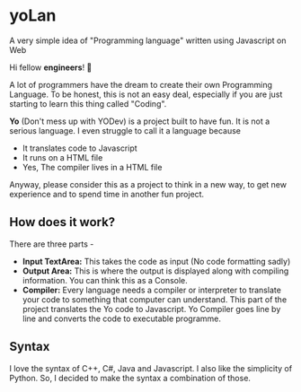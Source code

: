 # yoLan
A very simple idea of "Programming language" written using Javascript on Web

Hi fellow **engineers**! 👋

A lot of programmers have the dream to create their own Programming Language. To be honest, this is not an easy deal, especially if you are just starting to learn this thing called "Coding".

**Yo** (Don't mess up with YODev) is a project built to have fun. It is not a serious language. I even struggle to call it a language because
- It translates code to Javascript
- It runs on a HTML file
- Yes, The compiler lives in a HTML file

Anyway, please consider this as a project to think in a new way, to get new experience and to spend time in another fun project.

## How does it work?
There are three parts -

- **Input TextArea:** This takes the code as input (No code formatting sadly)
- **Output Area:** This is where the output is displayed along with compiling information. You can think this as a Console.
- **Compiler:** Every language needs a compiler or interpreter to translate your code to something that computer can understand. This part of the project translates the Yo code to Javascript. Yo Compiler goes line by line and converts the code to executable programme.

## Syntax
I love the syntax of C++, C#, Java and Javascript. I also like the simplicity of Python.
So, I decided to make the syntax a combination of those.
